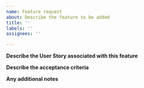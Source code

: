 ```yaml
---
name: Feature request
about: Describe the feature to be added
title: ''
labels: ''
assignees: ''

---
```


**Describe the User Story associated with this feature**

**Describe the acceptance criteria**

**Any additional notes**
